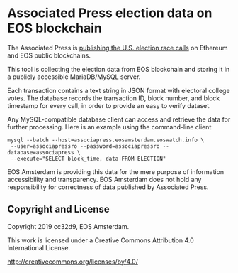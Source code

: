 # Associated Press election data on EOS blockchain

The Associated Press is [publishing the U.S. election race
calls](https://developer.ap.org/ap-elections-api/) on Ethereum and EOS
public blockchains. 

This tool is collecting the election data from EOS blockchain and
storing it in a publicly accessible MariaDB/MySQL server.

Each transaction contains a text string in JSON format with electoral
college votes. The database records the transaction ID, block number,
and block timestamp for every call, in order to provide an easy to
verify dataset.

Any MySQL-compatible database client can access and retrieve the data
for further processing. Here is an example using the command-line
client:

```
mysql --batch --host=associapress.eosamsterdam.eoswatch.info \
 --user=associapressro --password=associapressro --database=associapress \
 --execute="SELECT block_time, data FROM ELECTION"
```

EOS Amsterdam is providing this data for the mere purpose of
information accessibility and transparency. EOS Amsterdam does not
hold any responsibility for correctness of data published by
Associated Press.



## Copyright and License

Copyright 2019 cc32d9, EOS Amsterdam.

This work is licensed under a Creative Commons Attribution 4.0
International License.

http://creativecommons.org/licenses/by/4.0/
